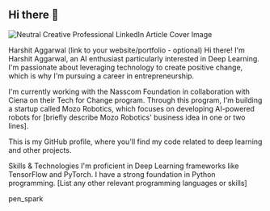 ## Hi there 👋

<!--
**harshit433/harshit433** is a ✨ _special_ ✨ repository because its `README.md` (this file) appears on your GitHub profile.

Here are some ideas to get you started:

- 🔭  I’m currently working on ...
- 🌱 I’m currently learning ...
- 👯 I’m looking to collaborate on ...
- 🤔 I’m looking for help with ...
- 💬 Ask me about ...
- 📫 How to reach me: ...
- 😄 Pronouns: ...
- ⚡ Fun fact: ...
-->

![Neutral Creative Professional LinkedIn Article Cover Image](https://github.com/harshit433/harshit433/assets/67017828/4cff7d02-f092-44eb-b534-a9c99bad88d8)

Harshit Aggarwal (link to your website/portfolio - optional)
Hi there!   I'm Harshit Aggarwal, an AI enthusiast particularly interested in Deep Learning.   I'm passionate about leveraging technology to create positive change, which is why I'm pursuing a career in entrepreneurship.

I'm currently working with the Nasscom Foundation in collaboration with Ciena on their Tech for Change program.   Through this program, I'm building a startup called Mozo Robotics, which focuses on developing AI-powered robots for [briefly describe Mozo Robotics' business idea in one or two lines].

This is my GitHub profile, where you'll find my code related to deep learning and other projects.

Skills & Technologies
I'm proficient in Deep Learning frameworks like TensorFlow and PyTorch.
I have a strong foundation in Python programming.
[List any other relevant programming languages or skills]

pen_spark



